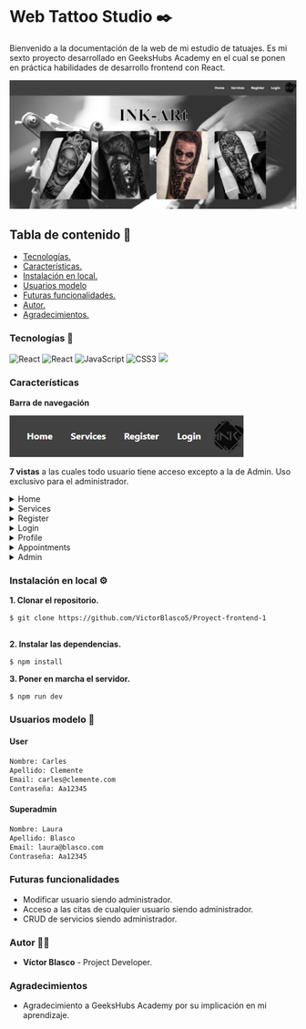 # Web Tattoo Studio :black_nib:
Bienvenido a la documentación de la web de mi estudio de tatuajes. Es mi sexto proyecto desarrollado en GeeksHubs Academy en el cual se ponen en práctica habilidades de desarrollo frontend con React.

![Home](./img/home.jpg)

## Tabla de contenido :page_with_curl:

- [Tecnologías.](#tecnologías-star2)
- [Características.](#características)
- [Instalación en local.](#instalación-en-local-gear)
- [Usuarios modelo](#usuarios-modelo-pouting_face)
- [Futuras funcionalidades.](#futuras-funcionalidades)
- [Autor.](#autor-curly_haired_man)
- [Agradecimientos.](#agradecimientos)

### Tecnologías :star2:

<img src="https://img.shields.io/badge/react-%2320232a.svg?style=for-the-badge&logo=react&logoColor=%2361DAFB" alt="React" /> <img src="https://img.shields.io/badge/React_Router-CA4245?style=for-the-badge&logo=react-router&logoColor=white" alt="React" /> <img src="https://img.shields.io/badge/JavaScript-E5E104?style=for-the-badge&logo=javascript&logoColor=black" alt="JavaScript" /> <img src="https://img.shields.io/badge/CSS3-0040FF?style=for-the-badge&logo=css3&logoColor=white" alt="CSS3" /> <img src="https://img.shields.io/badge/-Vite-747bff?style=for-the-badge&logo=vite&logoColor=white"> 


### Características

**Barra de navegación**

![Barra navegación](./img/navBar.jpg)

**7 vistas** a las cuales todo usuario tiene acceso excepto a la de Admin. Uso exclusivo para el administrador.

<details>
<summary>Home</summary> 

- Disponemos de imagenes de tatuajes realizados a clientes.

![Home](./img/home.jpg)

</details>


<details>
<summary>Services</summary>

- Encontramos todos nuestros servicios.

![Services](./img/services.jpg)

</details>


<details>
<summary>Register</summary>

![Register](./img/register.jpg)

</details>


<details>
<summary>Login</summary>

![Login](./img/login.jpg)

</details>

<details>
<summary>Profile</summary>

- Aparecerá indicado en la barra de navegación con el nombre que se registre cada usuario.

![Profile](./img/profile.jpg)

</details>


<details>
<summary> Appointments </summary>

- El usuario podrá ver sus citas pendientes.

![Appointments](./img/appointments.jpg)

 - Solicitar una nueva.

![Dropdown](./img/dropdown.jpg)

- Eliminarlas.

![Delete appointment](./img/deleteAppointment.jpg)

</details>


<details>

<summary> Admin </summary>

- El administrador tendrá acceso a todos los usuarios registrados y podrá eliminarlos si fuera necesario.

![Admin](./img/admin.jpg)

</details>


### Instalación en local :gear:

**1. Clonar el repositorio.**
````
$ git clone https://github.com/VictorBlasco5/Proyect-frontend-1


````
**2. Instalar las dependencias.**

````
$ npm install
````

**3. Poner en marcha el servidor.**
````
$ npm run dev
````

### Usuarios modelo :pouting_face:

#### User
````
Nombre: Carles
Apellido: Clemente
Email: carles@clemente.com
Contraseña: Aa12345
````

#### Superadmin
````
Nombre: Laura
Apellido: Blasco
Email: laura@blasco.com
Contraseña: Aa12345
````

### Futuras funcionalidades

- Modificar usuario siendo administrador.
- Acceso a las citas de cualquier usuario siendo administrador.
- CRUD de servicios siendo administrador.

### Autor :curly_haired_man:
- **Víctor Blasco** - Project Developer.

### Agradecimientos
- Agradecimiento a GeeksHubs Academy por su implicación en mi aprendizaje.
